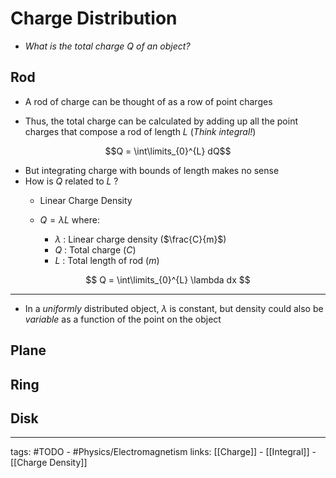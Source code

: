 # Charge Distribution
- *What is the total charge $Q$ of an object?*

## Rod
- A rod of charge can be thought of as a row of point charges

- Thus, the total charge can be calculated by adding up all the point charges that compose a rod of length $L$ (*Think integral!*)

$$Q = \int\limits_{0}^{L} dQ$$

- But integrating charge with bounds of length makes no sense
- How is $Q$ related to $L$ ?
	- Linear Charge Density 

	- $Q = \lambda L$ where:
		- $\lambda$ : Linear charge density ($\frac{C}{m}$)
		- $Q$ : Total charge ($C$)
		- $L$ : Total length of rod ($m$)

$$ Q = \int\limits_{0}^{L} \lambda dx $$

___

- In a *uniformly* distributed object, $\lambda$ is constant, but density could also be *variable* as a function of the point on the object

## Plane

## Ring

## Disk

---
tags: #TODO - #Physics/Electromagnetism 
links: [[Charge]] - [[Integral]] - [[Charge Density]]